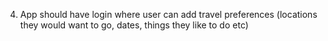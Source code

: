 4. App should have login where user can add travel preferences (locations they would want to go, dates, things they like to do etc)
